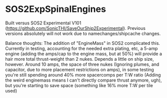 # SOS2ExpSpinalEngines

Built versus SOS2 Experimental V101 (https://github.com/SonicTHI/SaveOurShip2Experimental). Previous versions absolutely will not work due to namechanges/shipcache changes.

Balance thoughts: The addition of "EngineMass" in SOS2 complicated this. Currently in testing, accounting for the needed extra plating, etc, a 5-amp engine (adding the amps/cap to the engine mass, but at 50%) will provide a hair more total thrust-weight than 2 nukes. Depends a little on ship size, however. Around 10 amps, the space of three nukes (Ignoring plumes, and capacitor, due to more placement restrictions on amps), in some testing you're still spending around 40% more spacercomps per T:W ratio (Adding the weird enginemass means I can't directly compare thrust anymore, ugh), but you're starting to save space (something like 16% more T:W per tile used)
